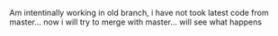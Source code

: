 Am intentinally working in old branch, i have not took latest code from master... now i will try to merge with master... will see what happens
